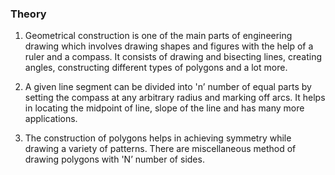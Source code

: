 ### Theory

1. Geometrical construction is one of the main parts of engineering drawing which involves drawing shapes and figures with the help of a ruler and a compass. It consists of drawing and bisecting lines, creating angles, constructing different types of polygons and a lot more. 

2. A given line segment can be divided into 'n’ number of equal parts by setting the compass at any arbitrary radius and marking off arcs. It helps in locating the midpoint of line, slope of the line and has many more applications.

3. The construction of polygons helps in achieving symmetry while drawing a variety of patterns. There are miscellaneous method of drawing polygons with 'N’ number of sides. 
